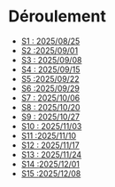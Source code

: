# Déroulement

<!-- start-replace-subnav depth=1 -->
* [S1 : <!-- varexp:begin S1 -->2025/08/25<!-- varexp:end -->](/01-deroulement/01/)
* [S2 :<!-- varexp:begin S2 -->2025/09/01<!-- varexp:end -->](/01-deroulement/02/)
* [S3 : <!-- varexp:begin S3 -->2025/09/08<!-- varexp:end -->](/01-deroulement/03/)
* [S4 : <!-- varexp:begin S4 -->2025/09/15<!-- varexp:end -->](/01-deroulement/04/)
* [S5 :<!-- varexp:begin S5 -->2025/09/22<!-- varexp:end -->](/01-deroulement/05/)
* [S6 :<!-- varexp:begin S6 -->2025/09/29<!-- varexp:end -->](/01-deroulement/06/)
* [S7 : <!-- varexp:begin S7 -->2025/10/06<!-- varexp:end -->](/01-deroulement/07/)
* [S8 : <!-- varexp:begin S8 -->2025/10/20<!-- varexp:end -->](/01-deroulement/08/)
* [S9 : <!-- varexp:begin S9 -->2025/10/27<!-- varexp:end -->](/01-deroulement/09/)
* [S10 : <!-- varexp:begin S10 -->2025/11/03<!-- varexp:end -->](/01-deroulement/10/)
* [S11 :<!-- varexp:begin S11 -->2025/11/10<!-- varexp:end -->](/01-deroulement/11/)
* [S12 : <!-- varexp:begin S12 -->2025/11/17<!-- varexp:end -->](/01-deroulement/12/)
* [S13 : <!-- varexp:begin S13 -->2025/11/24<!-- varexp:end -->](/01-deroulement/13/)
* [S14 :<!-- varexp:begin S14 -->2025/12/01<!-- varexp:end -->](/01-deroulement/14/)
* [S15 :<!-- varexp:begin S15 -->2025/12/08<!-- varexp:end -->](/01-deroulement/15/)
<!-- end-replace-subnav -->
